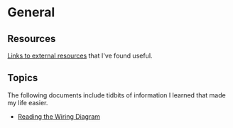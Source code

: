 # General

## Resources

[Links to external resources](./RESOURCES.md) that I've found useful.

## Topics

The following documents include tidbits of information I learned that made my life easier.

- [Reading the Wiring Diagram](./electrical/README.md)
